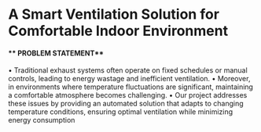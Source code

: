 <h1>A Smart Ventilation Solution for Comfortable Indoor Environment</h1>

<h4>** PROBLEM STATEMENT**</h4>
• Traditional exhaust systems often operate on fixed schedules or manual controls, leading to energy
wastage and inefficient ventilation.
• Moreover, in environments where temperature fluctuations are significant, maintaining a
comfortable atmosphere becomes challenging.
• Our project addresses these issues by providing an automated solution that adapts to changing
temperature conditions, ensuring optimal ventilation while minimizing energy consumption
